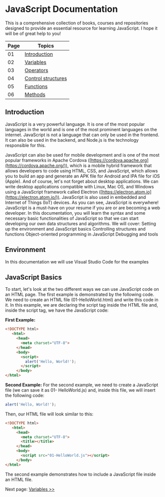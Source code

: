 # JavaScript Documentation

This is a comprehensive collection of books, courses and repositories designed to provide an essential resource for learning JavaScript.  I hope it will be of great help to you!



| Page | Topics  |
|---------------------|--------------|
| 01                   | [Introduction](./README.md)    |
| 02                   | [Variables](./01-Variables/VARIABLES.md)  |
| 03                   | [Operators](./02-Operators/OPERATORS.md)  |
| 04                   | [Control structures](./03-Control_structures/CONTROL_STRUCTURES.md)  |
| 05                   | [Functions](./04-Functions/FUNCTIONS.md)  |
| 06                   | [Methods](./05-Methods/METHODS.md)  |




## Introduction

JavaScript is a very powerful language. It is one of the most popular languages in the world and is one of the most prominent languages on the internet. JavaScript is not a language that can only be used in the frontend. It can also be used in the backend, and Node.js is the technology responsible for this.

JavaScript can also be used for mobile development and is one of the most popular frameworks in Apache Cordova ([https://cordova.apache.org](https://cordova.apache.org/)), which is a mobile hybrid framework that allows developers to code using HTML, CSS, and JavaScript, which allows you to build an app and generate an APK file for Android and IPA file for iOS (Apple). And of course, let's not forget about desktop applications. We can write desktop applications compatible with Linux, Mac OS, and Windows using a JavaScript framework called Electron ([https://electron.atom.io](https://electron.atom.io/)). JavaScript is also used in embedded and Internet of Things (IoT) devices. As you can see, JavaScript is everywhere!
JavaScript is a must-have on your resume if you are or are becoming a web developer.
In this documentation, you will learn the syntax and some necessary basic functionalities of JavaScript so that we can start developing our own data structures and algorithms. We will cover:
Setting up the environment and JavaScript basics Controlling structures and functions Object-oriented programming in JavaScript Debugging and tools

## Environment

In this documentation we will use Visual Studio Code for the examples

## JavaScript Basics

To start, let's look at the two different ways we can use JavaScript code on an HTML page. The first example is demonstrated by the following code. We need to create an HTML file (01-HelloWorld.html) and write this code in it. In this example, we are declaring the script tag inside the HTML file and, inside the script tag, we have the JavaScript code:

**First Example:**

```html
<!DOCTYPE html>
   <html>
     <head>
       <meta charset="UTF-8">
     </head>
     <body>
       <script>
         alert('Hello, World!');
       </script>
     </body>
</html>

```

**Second Example:**
For the second example, we need to create a JavaScript file (we can save it as 01- HelloWorld.js) and, inside this file, we will insert the following code:

```js
alert('Hello, World!');

```

Then, our HTML file will look similar to this:

```html
<!DOCTYPE html>
   <html>
     <head>
       <meta charset="UTF-8">
       <title></title>
     </head>
     <body>
       <script src="01-HelloWorld.js"></script>
     </body>
</html>

```

The second example demonstrates how to include a JavaScript file inside an HTML file.


Next page: [ Variables >> ](./01-Variables/VARIABLES.md)